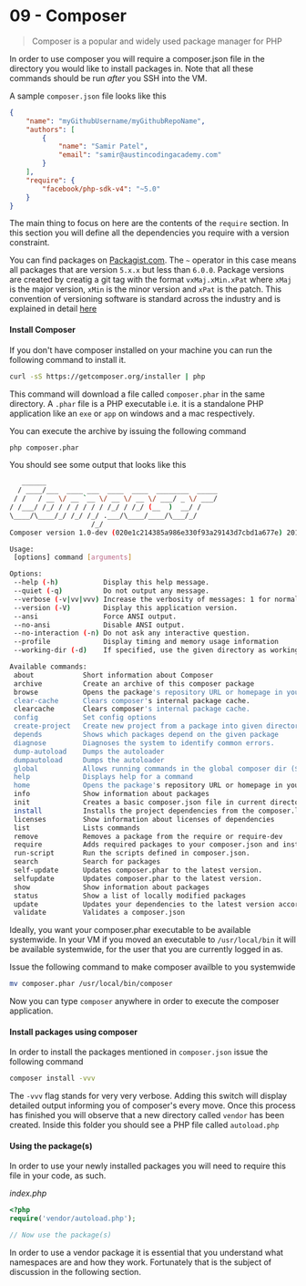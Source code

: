09 - Composer
===============
> Composer is a popular and widely used package manager for PHP

In order to use composer you will require a composer.json file in the directory you would like to install packages in.
Note that all these commands should be run *after* you SSH into the VM.
 
A sample `composer.json` file looks like this
```json
{
    "name": "myGithubUsername/myGithubRepoName",
    "authors": [
        {
            "name": "Samir Patel",
            "email": "samir@austincodingacademy.com"
        }
    ],
    "require": {
        "facebook/php-sdk-v4": "~5.0"
    }
}
```
The main thing to focus on here are the contents of the ```require``` section. 
In this section you will define all the dependencies you require with a version constraint. 

You can find packages on [Packagist.com](http://packagist.com). 
The ```~``` operator in this case means all packages that are version `5.x.x` but less than `6.0.0`. 
Package versions are created by creatig a git tag with the format `vxMaj.xMin.xPat` 
where `xMaj` is the major version, `xMin` is the minor version and `xPat` is the patch. 
This convention of versioning software is standard across the industry and is explained in detail [here](http://semver.org)

#### Install Composer
If you don't have composer installed on your machine you can run the following command to install it.
```bash
curl -sS https://getcomposer.org/installer | php
```

This command will download a file called `composer.phar` in the same directory. 
A `.phar` file is a PHP executable i.e. it is a standalone PHP application like an `exe` or `app` on windows and a mac respectively. 

You can execute the archive by issuing the following command
```bash
php composer.phar
```

You should see some output that looks like this
```bash
   ______
  / ____/___  ____ ___  ____  ____  ________  _____
 / /   / __ \/ __ `__ \/ __ \/ __ \/ ___/ _ \/ ___/
/ /___/ /_/ / / / / / / /_/ / /_/ (__  )  __/ /
\____/\____/_/ /_/ /_/ .___/\____/____/\___/_/
                    /_/
Composer version 1.0-dev (020e1c214385a986e330f93a29143d7cbd1a677e) 2015-02-10 12:20:43

Usage:
 [options] command [arguments]

Options:
 --help (-h)           Display this help message.
 --quiet (-q)          Do not output any message.
 --verbose (-v|vv|vvv) Increase the verbosity of messages: 1 for normal output, 2 for more verbose output and 3 for debug.
 --version (-V)        Display this application version.
 --ansi                Force ANSI output.
 --no-ansi             Disable ANSI output.
 --no-interaction (-n) Do not ask any interactive question.
 --profile             Display timing and memory usage information
 --working-dir (-d)    If specified, use the given directory as working directory.

Available commands:
 about            Short information about Composer
 archive          Create an archive of this composer package
 browse           Opens the package's repository URL or homepage in your browser.
 clear-cache      Clears composer's internal package cache.
 clearcache       Clears composer's internal package cache.
 config           Set config options
 create-project   Create new project from a package into given directory.
 depends          Shows which packages depend on the given package
 diagnose         Diagnoses the system to identify common errors.
 dump-autoload    Dumps the autoloader
 dumpautoload     Dumps the autoloader
 global           Allows running commands in the global composer dir ($COMPOSER_HOME).
 help             Displays help for a command
 home             Opens the package's repository URL or homepage in your browser.
 info             Show information about packages
 init             Creates a basic composer.json file in current directory.
 install          Installs the project dependencies from the composer.lock file if present, or falls back on the composer.json.
 licenses         Show information about licenses of dependencies
 list             Lists commands
 remove           Removes a package from the require or require-dev
 require          Adds required packages to your composer.json and installs them
 run-script       Run the scripts defined in composer.json.
 search           Search for packages
 self-update      Updates composer.phar to the latest version.
 selfupdate       Updates composer.phar to the latest version.
 show             Show information about packages
 status           Show a list of locally modified packages
 update           Updates your dependencies to the latest version according to composer.json, and updates the composer.lock file.
 validate         Validates a composer.json
```

Ideally, you want your composer.phar executable to be available systemwide. 
In your VM if you moved an executable to `/usr/local/bin` it will be available systemwide, for the user that you are currently logged in as.

Issue the following command to make composer availble to you systemwide
```bash
mv composer.phar /usr/local/bin/composer
```

Now you can type `composer` anywhere in order to execute the composer application.  

#### Install packages using composer
In order to install the packages mentioned in `composer.json` issue the following command
```bash
composer install -vvv
```

The `-vvv` flag stands for very very verbose. Adding this switch will display detailed output informing you of composer's every move.
Once this process has finished you will observe that a new directory called `vendor` has been created. Inside this folder you should see a PHP file called `autoload.php`

#### Using the package(s)
In order to use your newly installed packages you will need to require this file in your code, as such.

*index.php*
```php
<?php
require('vendor/autoload.php');

// Now use the package(s)
```

In order to use a vendor package it is essential that you understand what namespaces are and how they work. 
Fortunately that is the subject of discussion in the following section.